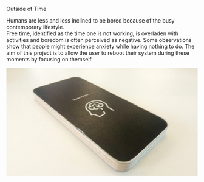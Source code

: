 Outside of Time

Humans are less and less inclined to be bored because of the busy contemporary lifestyle.  
Free time, identified as the time one is not working, is overladen with activities and boredom is often perceived as negative.
Some observations show that people might experience anxiety while having nothing to do.
The aim of this project is to allow the user to reboot their system during these moments by focusing on themself.  

![Pitch2](images/ObjetModeEnnui.jpeg)
